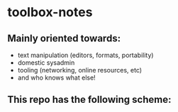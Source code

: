 # toolbox-notes

## Mainly oriented towards:
- text manipulation (editors, formats, portability)
- domestic sysadmin
- tooling (networking, online resources, etc)
- and who knows what else!


## This repo has the following scheme:
